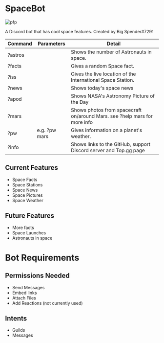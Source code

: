 # SpaceBot

![pfp](https://raw.githubusercontent.com/quackersian/space-bot/main/pfp.png)

A Discord bot that has cool space features.
Created by Big Spender#7291


| Command | Parameters | Detail |
|-|-|-|
| ?astros | | Shows the number of Astronauts in space. |
| ?facts |  | Gives a random Space fact. |
| ?iss |  | Gives the live location of the International Space Station. |
| ?news | | Shows today's space news |
| ?apod | | Shows NASA's Astronomy Picture of the Day |
|?mars | | Shows photos from spacecraft on/around Mars. see ?help mars for more info |
| ?pw | <planet> e.g. ?pw mars | Gives information on a planet's weather. |
| ?info | | Shows links to the GitHub, support Discord server and Top.gg page |


## Current Features
- Space Facts
- Space Stations
- Space News
- Space Pictures
- Space Weather 

## Future Features
- More facts
- Space Launches
- Astronauts in space

 
# Bot Requirements
## Permissions Needed
* Send Messages
* Embed links
* Attach Files
* Add Reactions (not currently used)

## Intents
* Guilds
* Messages
